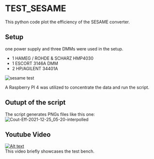 # TEST_SESAME
This python code plot the efficiency of the SESAME converter.

## Setup
one power supply and three DMMs were used in the setup.

 - 1 HAMEG / ROHDE & SCHARZ HMP4030
 - 1 ESCORT 3146A DMM
 - 2 HP/AGILENT 34401A

![sesame test](https://user-images.githubusercontent.com/1360703/191019980-da6eb1cb-6837-425a-bdff-fdbdba81e3f3.png)

A Raspberry PI 4 was utilized to concentrate the data and run the script.

## Outupt of the script
The script generates PNGs files like this one: \
![Cout-Eff-2021-12-25_05-20-interpolled](https://user-images.githubusercontent.com/1360703/191021179-31c387e9-8165-4717-8735-22893d57a047.png)


## Youtube Video 
[![Alt text](https://img.youtube.com/vi/wNqoPtnReCA/0.jpg)](https://www.youtube.com/watch?v=wNqoPtnReCA) \
This video briefly showcases the test bench.
